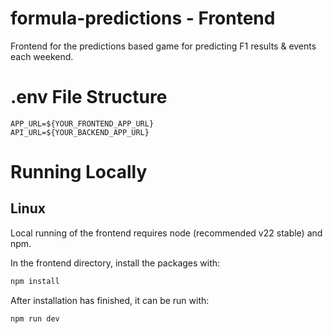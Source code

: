 # formula-predictions - Frontend

Frontend for the predictions based game for predicting F1 results &amp; events each weekend.

# .env File Structure

```env
APP_URL=${YOUR_FRONTEND_APP_URL}
API_URL=${YOUR_BACKEND_APP_URL}
```

# Running Locally

## Linux

Local running of the frontend requires node (recommended v22 stable) and npm.

In the frontend directory, install the packages with:

```sh
npm install
```

After installation has finished, it can be run with:

```sh
npm run dev
```
